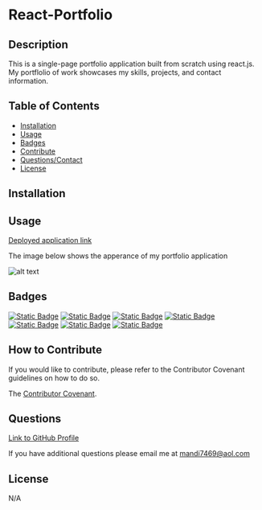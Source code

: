 # React-Portfolio

## Description

This is a single-page portfolio application built from scratch using react.js. My portflolio of work showcases my skills, projects, and contact information.

## Table of Contents 

- [Installation](#installation)
- [Usage](#usage)
- [Badges](#badges)
- [Contribute](#how-to-contribute)
- [Questions/Contact](#questions)
- [License](#license)

## Installation




## Usage

[Deployed application link]()

The image below shows the apperance of my portfolio application

![alt text]()



## Badges

[![Static Badge](https://img.shields.io/badge/GitHub-mandi7469-darkgreen)](https://github.com/mandi7469) [![Static Badge](https://img.shields.io/badge/Express.js-4.17.1-blue%20)](https://www.npmjs.com/package/express) [![Static Badge](https://img.shields.io/badge/Nodemon-2.0.4-green)](https://www.npmjs.com/package/nodemon) [![Static Badge](https://img.shields.io/badge/idb-6.1.2-purple)](https://www.npmjs.com/package/idb) [![Static Badge](https://img.shields.io/badge/Package-Babel-red)](https://www.npmjs.com/package/Babel) [![Static Badge](https://img.shields.io/badge/Package-Webpack-lightblue)](https://www.npmjs.com/package/webpack) [![Static Badge](https://img.shields.io/badge/Package-CodeMirror-darkred)](https://www.npmjs.com/package/code-mirror-themes) 


## How to Contribute

If you would like to contribute, please refer to the Contributor Covenant guidelines on how to do so.

The [Contributor Covenant](https://www.contributor-covenant.org/).

## Questions

[Link to GitHub Profile](https://github.com/mandi7469)

If you have additional questions please email me at mandi7469@aol.com

## License

N/A